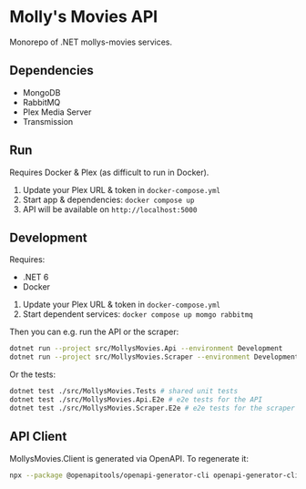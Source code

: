 # Molly's Movies API

Monorepo of .NET mollys-movies services.

## Dependencies

* MongoDB
* RabbitMQ
* Plex Media Server
* Transmission

## Run

Requires Docker & Plex (as difficult to run in Docker).

1. Update your Plex URL & token in `docker-compose.yml`
2. Start app & dependencies: `docker compose up`
3. API will be available on `http://localhost:5000`

## Development

Requires:

* .NET 6
* Docker

1. Update your Plex URL & token in `docker-compose.yml`
2. Start dependent services: `docker compose up momgo rabbitmq`

Then you can e.g. run the API or the scraper:

```bash
dotnet run --project src/MollysMovies.Api --environment Development
dotnet run --project src/MollysMovies.Scraper --environment Development
```

Or the tests:

```bash
dotnet test ./src/MollysMovies.Tests # shared unit tests
dotnet test ./src/MollysMovies.Api.E2e # e2e tests for the API
dotnet test ./src/MollysMovies.Scraper.E2e # e2e tests for the scraper
```

## API Client

MollysMovies.Client is generated via OpenAPI. To regenerate it:

```bash
npx --package @openapitools/openapi-generator-cli openapi-generator-cli generate
```